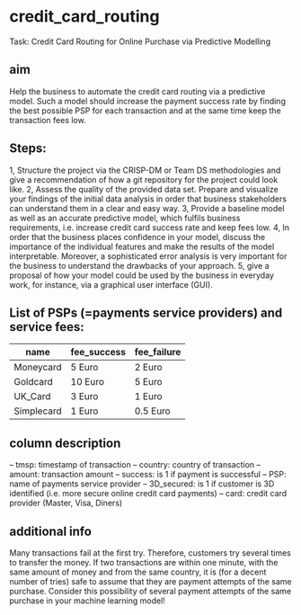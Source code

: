 # credit_card_routing
 Task: Credit Card Routing for Online Purchase via Predictive Modelling

  ## aim
 Help the business to automate the credit card routing via a predictive model. Such a model should increase the payment success rate by finding the best possible PSP for each transaction and at the same time keep the transaction fees low.

 ## Steps:
 1, Structure the project via the CRISP-DM or Team DS methodologies and give a recommendation of how a git repository for the project could look like.
 2, Assess the quality of the provided data set. Prepare and visualize your findings of the initial data analysis in order that business stakeholders can understand them in a clear and easy way.
 3, Provide a baseline model as well as an accurate predictive model, which fulfils business requirements, i.e. increase credit card success rate and keep fees low.
 4, In order that the business places confidence in your model, discuss the importance of the individual features and make the results of the model interpretable. Moreover, a sophisticated error analysis is very important for the business to understand the drawbacks of your approach.
 5, give a proposal of how your model could be used by the business in everyday work, for instance, via a graphical user interface (GUI).



 ## List of PSPs (=payments service providers) and service fees:

 | name      | fee_success | fee_failure |
 |-----------|-------------|-------------|
 | Moneycard | 5 Euro      | 2 Euro      |
 | Goldcard  | 10 Euro     | 5 Euro      |
 | UK_Card   | 3 Euro      | 1 Euro      |
 | Simplecard| 1 Euro      | 0.5 Euro    |



## column description
 – tmsp: timestamp of transaction
 – country: country of transaction
 – amount: transaction amount
 – success: is 1 if payment is successful
 – PSP: name of payments service provider
 – 3D_secured: is 1 if customer is 3D identified (i.e. more secure online credit card payments)
 – card: credit card provider (Master, Visa, Diners)


 ## additional info
 Many transactions fail at the first try. Therefore, customers try several times to transfer the money. If two transactions are within one minute, with the same amount of money and from the same country, it is (for a decent number of tries) safe to assume that they are payment attempts of the same purchase. Consider this possibility of several payment attempts of the same purchase in your machine learning model!
